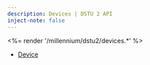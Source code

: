 ```yaml
---
description: Devices | DSTU 2 API
inject-note: false
---
```


<%= render '/millennium/dstu2/devices.*' %>

* [Device](../devices/device)
